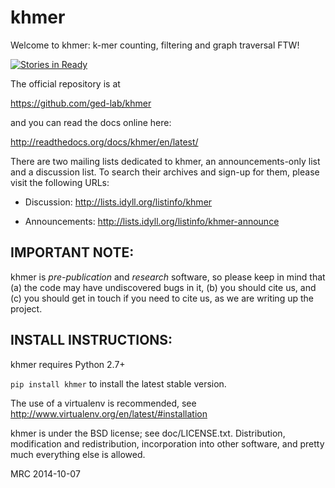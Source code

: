 khmer
=====
Welcome to khmer: k-mer counting, filtering and graph traversal FTW!

[![Stories in Ready](https://badge.waffle.io/ged-lab/khmer.png)](http://waffle.io/ged-lab/khmer)  

The official repository is at

https://github.com/ged-lab/khmer

and you can read the docs online here:

http://readthedocs.org/docs/khmer/en/latest/
    
There are two mailing lists dedicated to khmer, an announcements-only list and
a discussion list. To search their archives and sign-up for them, please visit
the following URLs:
    
* Discussion: http://lists.idyll.org/listinfo/khmer

* Announcements: http://lists.idyll.org/listinfo/khmer-announce

IMPORTANT NOTE:
---------------
khmer is *pre-publication* and *research* software, so please keep in
mind that (a) the code may have undiscovered bugs in it, (b) you
should cite us, and (c) you should get in touch if you need to cite
us, as we are writing up the project.

INSTALL INSTRUCTIONS:
---------------------

khmer requires Python 2.7+

`pip install khmer` to install the latest stable version.

The use of a virtualenv is recommended, see http://www.virtualenv.org/en/latest/#installation

khmer is under the BSD license; see doc/LICENSE.txt.  Distribution,
modification and redistribution, incorporation into other software,
and pretty much everything else is allowed.

MRC 2014-10-07
